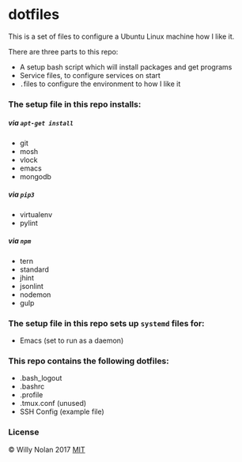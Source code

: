 # dotfiles
This is a set of files to configure a Ubuntu Linux machine how I like it.

There are three parts to this repo:
- A setup bash script which will install packages and get programs
- Service files, to configure services on start
- `.`files to configure the environment to how I like it

### The setup file in this repo installs:
##### via `apt-get install`
- git
- mosh
- vlock
- emacs
- mongodb

##### via `pip3`
-	virtualenv
-	pylint

##### via `npm`
- tern
- standard
- jhint
- jsonlint
- nodemon
- gulp

### The setup file in this repo sets up `systemd` files for:
- Emacs (set to run as a daemon)

### This repo contains the following dotfiles:
- .bash_logout
- .bashrc
- .profile
- .tmux.conf (unused)
- SSH Config (example file)

### License
:copyright: Willy Nolan 2017 
[MIT](http://en.wikipedia.org/wiki/MIT_License)
